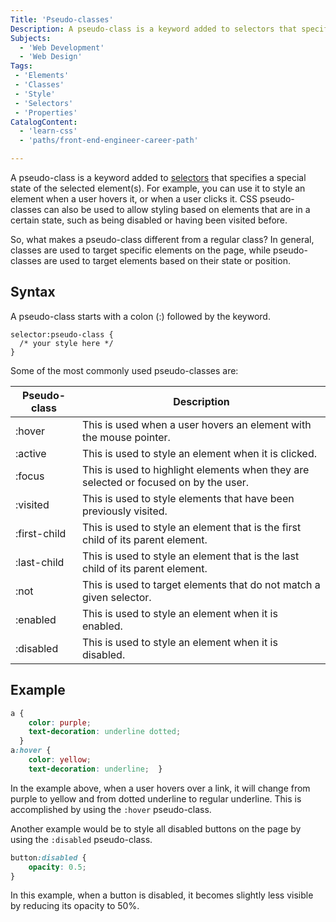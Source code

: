 ```yaml
---
Title: 'Pseudo-classes'
Description: A pseudo-class is a keyword added to selectors that specifies a special state of the selected element(s).
Subjects:
  - 'Web Development'
  - 'Web Design'
Tags:
 - 'Elements'
 - 'Classes'
 - 'Style'
 - 'Selectors'
 - 'Properties'
CatalogContent:
  - 'learn-css'
  - 'paths/front-end-engineer-career-path'

---
```


A pseudo-class is a keyword added to [selectors](https://www.codecademy.com/resources/docs/css/selectors) that specifies a special state of the selected element(s). For example, you can use it to style an element when a user hovers it, or when a user clicks it. CSS pseudo-classes can also be used to allow styling based on elements that are in a certain state, such as being disabled or having been visited before.

So, what makes a pseudo-class different from a regular class? In general, classes are used to target specific elements on the page, while pseudo-classes are used to target elements based on their state or position.

## Syntax
A pseudo-class starts with a colon (:) followed by the keyword.
```pseudo
selector:pseudo-class {  
  /* your style here */  
}
```

Some of the most commonly used pseudo-classes are: 

| Pseudo-class | Description |
| -------- | ------- |
|:hover | This is used when a user hovers an element with the mouse pointer.|
|:active | This is used to style an element when it is clicked.|
|:focus | This is used to highlight elements when they are selected or focused on by the user.|
|:visited | This is used to style elements that have been previously visited.|
|:first-child |  This is used to style an element that is the first child of its parent element.|
|:last-child | This is used to style an element that is the last child of its parent element.|
|:not | This is used to target elements that do not match a given selector. |
|:enabled | This is used to style an element when it is enabled.|
|:disabled | This is used to style an element when it is disabled.|

## Example

```css
a {
    color: purple;
    text-decoration: underline dotted;
  }
a:hover {
    color: yellow;
    text-decoration: underline;  }
```

In the example above, when a user hovers over a link, it will change from purple to yellow and from dotted underline to regular underline. This is accomplished by using the `:hover` pseudo-class. 

Another example would be to style all disabled buttons on the page by using the `:disabled` pseudo-class. 

```css
button:disabled {
    opacity: 0.5;
} 
```

In this example, when a button is disabled, it becomes slightly less visible by reducing its opacity to 50%. 